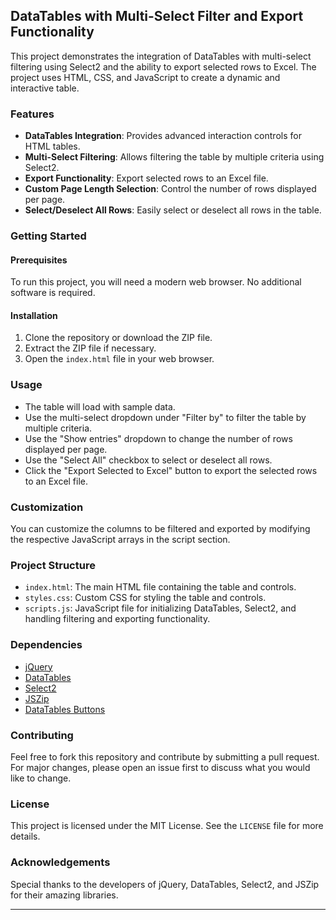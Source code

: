 ## DataTables with Multi-Select Filter and Export Functionality

This project demonstrates the integration of DataTables with multi-select filtering using Select2 and the ability to export selected rows to Excel. The project uses HTML, CSS, and JavaScript to create a dynamic and interactive table.

### Features

- **DataTables Integration**: Provides advanced interaction controls for HTML tables.
- **Multi-Select Filtering**: Allows filtering the table by multiple criteria using Select2.
- **Export Functionality**: Export selected rows to an Excel file.
- **Custom Page Length Selection**: Control the number of rows displayed per page.
- **Select/Deselect All Rows**: Easily select or deselect all rows in the table.

### Getting Started

#### Prerequisites

To run this project, you will need a modern web browser. No additional software is required.

#### Installation

1. Clone the repository or download the ZIP file.
2. Extract the ZIP file if necessary.
3. Open the `index.html` file in your web browser.

### Usage

- The table will load with sample data.
- Use the multi-select dropdown under "Filter by" to filter the table by multiple criteria.
- Use the "Show entries" dropdown to change the number of rows displayed per page.
- Use the "Select All" checkbox to select or deselect all rows.
- Click the "Export Selected to Excel" button to export the selected rows to an Excel file.

### Customization

You can customize the columns to be filtered and exported by modifying the respective JavaScript arrays in the script section.

### Project Structure

- `index.html`: The main HTML file containing the table and controls.
- `styles.css`: Custom CSS for styling the table and controls.
- `scripts.js`: JavaScript file for initializing DataTables, Select2, and handling filtering and exporting functionality.

### Dependencies

- [jQuery](https://jquery.com/)
- [DataTables](https://datatables.net/)
- [Select2](https://select2.org/)
- [JSZip](https://stuk.github.io/jszip/)
- [DataTables Buttons](https://datatables.net/extensions/buttons/)

### Contributing

Feel free to fork this repository and contribute by submitting a pull request. For major changes, please open an issue first to discuss what you would like to change.

### License

This project is licensed under the MIT License. See the `LICENSE` file for more details.

### Acknowledgements

Special thanks to the developers of jQuery, DataTables, Select2, and JSZip for their amazing libraries.

---
